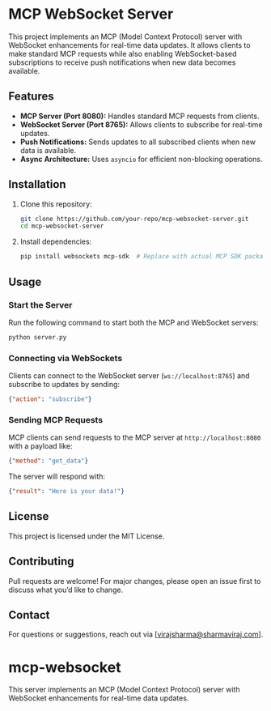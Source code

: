 # MCP WebSocket Server

This project implements an MCP (Model Context Protocol) server with WebSocket enhancements for real-time data updates. It allows clients to make standard MCP requests while also enabling WebSocket-based subscriptions to receive push notifications when new data becomes available.

## Features
- **MCP Server (Port 8080):** Handles standard MCP requests from clients.
- **WebSocket Server (Port 8765):** Allows clients to subscribe for real-time updates.
- **Push Notifications:** Sends updates to all subscribed clients when new data is available.
- **Async Architecture:** Uses `asyncio` for efficient non-blocking operations.

## Installation
1. Clone this repository:
   ```sh
   git clone https://github.com/your-repo/mcp-websocket-server.git
   cd mcp-websocket-server
   ```
2. Install dependencies:
   ```sh
   pip install websockets mcp-sdk  # Replace with actual MCP SDK package name
   ```

## Usage
### Start the Server
Run the following command to start both the MCP and WebSocket servers:
```sh
python server.py
```

### Connecting via WebSockets
Clients can connect to the WebSocket server (`ws://localhost:8765`) and subscribe to updates by sending:
```json
{"action": "subscribe"}
```

### Sending MCP Requests
MCP clients can send requests to the MCP server at `http://localhost:8080` with a payload like:
```json
{"method": "get_data"}
```
The server will respond with:
```json
{"result": "Here is your data!"}
```

## License
This project is licensed under the MIT License.

## Contributing
Pull requests are welcome! For major changes, please open an issue first to discuss what you’d like to change.

## Contact
For questions or suggestions, reach out via [virajsharma@sharmaviraj.com].

# mcp-websocket
This server implements an MCP (Model Context Protocol) server with WebSocket enhancements for real-time data updates.
